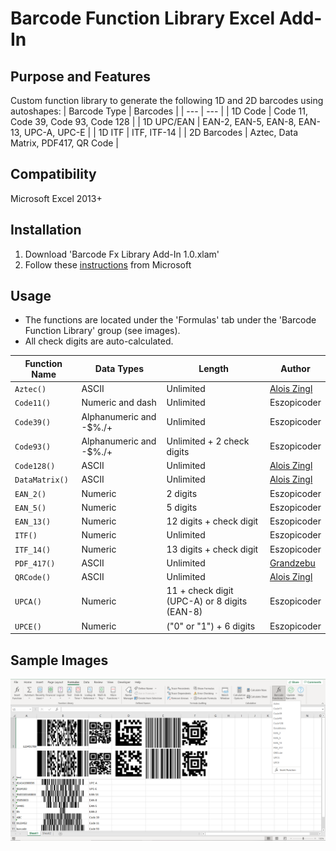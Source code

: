 # Barcode Function Library Excel Add-In
## Purpose and Features
Custom function library to generate the following 1D and 2D barcodes using autoshapes:
| Barcode Type | Barcodes |
| --- | --- |
| 1D Code | Code 11, Code 39, Code 93, Code 128 |
| 1D UPC/EAN | EAN-2, EAN-5, EAN-8, EAN-13, UPC-A, UPC-E |
| 1D ITF | ITF, ITF-14 |
| 2D Barcodes | Aztec, Data Matrix, PDF417, QR Code |
## Compatibility
Microsoft Excel 2013+
## Installation
1. Download 'Barcode Fx Library Add-In 1.0.xlam'
2. Follow these [instructions](https://support.office.com/en-us/article/add-or-remove-add-ins-in-excel-0af570c4-5cf3-4fa9-9b88-403625a0b460) from Microsoft
## Usage
- The functions are located under the 'Formulas' tab under the 'Barcode Function Library' group (see images).
- All check digits are auto-calculated.

| Function Name | Data Types | Length | Author |
| --- | --- | --- | --- |
| `Aztec()` | ASCII | Unlimited | [Alois Zingl](http://members.chello.at/~easyfilter/barcode.html) |
| `Code11()` | Numeric and dash | Unlimited | Eszopicoder |
| `Code39()` | Alphanumeric and -$%./+ | Unlimited | Eszopicoder |
| `Code93()` | Alphanumeric and -$%./+ | Unlimited + 2 check digits | Eszopicoder |
| `Code128()` | ASCII | Unlimited | [Alois Zingl](http://members.chello.at/~easyfilter/barcode.html) |
| `DataMatrix()` | ASCII | Unlimited | [Alois Zingl](http://members.chello.at/~easyfilter/barcode.html) |
| `EAN_2()` | Numeric | 2 digits | Eszopicoder |
| `EAN_5()` | Numeric | 5 digits | Eszopicoder |
| `EAN_13()` | Numeric | 12 digits + check digit | Eszopicoder |
| `ITF()` | Numeric | Unlimited | Eszopicoder |
| `ITF_14()` | Numeric | 13 digits + check digit | Eszopicoder |
| `PDF_417()` | ASCII | Unlimited | [Grandzebu](http://grandzebu.net/informatique/codbar-en/pdf417.htm) |
| `QRCode()` | ASCII | Unlimited | [Alois Zingl](http://members.chello.at/~easyfilter/barcode.html) |
| `UPCA()` | Numeric | 11 + check digit (UPC-A) or 8 digits (EAN-8) | Eszopicoder |
| `UPCE()` | Numeric | ("0" or "1") + 6 digits | Eszopicoder |
## Sample Images
<img src="Images/Barcode Sample.PNG">
